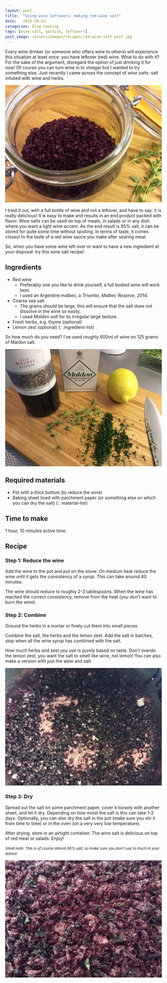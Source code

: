 ```yaml
---
layout: post
title:  "Using wine leftovers: making red wine salt"
date:   2015-10-23
categories: blog cooking
tags: [wine salt, garnish, leftovers]
post_image: /assets/images/recipes/red-wine-salt-post.jpg
---
```


Every wine drinker (or someone who offers wine to others) will experience this situation at least once: you have leftover (red) wine. What to do with it? For the sake of the argument, disregard the option of just drinking it for now! Of course you can turn wine in to vinegar but I wanted to try something else. Just recently I came across the concept of *wine salts*: salt infused with wine and herbs.

![Finished wine salt. Using wine, herbs and some lemon zest you can turn regular salt in to this very colorfull version.](/assets/images/recipes/red-wine-salt.jpg)

I tried it out, with a full bottle of wine and not a leftover, and have to say: it is really delicious! It is easy to make and results in an end product packed with flavor. Wine salts can be used on top of meats, in salads or in any dish where you want a light wine accent. As the end result is 95% salt, it can be stored for quite some time without spoiling. In terms of taste, it comes closest to the taste of a red wine sauce you make after searing meat.

So, when you have some wine left over or want to have a new ingredient at your disposal: try this wine salt recipe!

## Ingredients

- Red wine
  - Preferably one you like to drink yourself, a full bodied wine will work best.
  - I used an Argentine malbec, a *Trivento, Malbec Reserve, 2014*.
- Coarse sea salt
  - The grains should be large, this will ensure that the salt does not dissolve in the wine so easily.
  - I used *Maldon salt* for its irregular large texture.
- Fresh herbs, e.g. thyme (optional)
- Lemon zest (optional)
{: .ingredient-list}

So how much do you need? I've used roughly 600ml of wine on 125 grams of Maldon salt.

![The basic ingredients are wine and salt. You can add herbs and zests if you want to add some extra flavor.](/assets/images/recipes/red-wine-salt-ingr.jpg)


## Required materials

- Pot with a thick bottom (to reduce the wine)
- Baking sheet lined with parchment paper (or something else on which you can dry the salt)
{: .material-list}

## Time to make

1 hour, 10 minutes active time.

## Recipe

### Step 1: Reduce the wine

Add the wine to the pot and put on the stove. On medium heat reduce the wine until it gets the consistency of a syrup. This can take around 40 minutes.

The wine should reduce to roughly 2-3 tablespoons. When the wine has reached the correct consistency, remove from the heat (you don't want to burn the wine).

### Step 2: Combine

Ground the herbs in a mortar or finely cut them into small pieces.

Combine the salt, the herbs and the lemon zest. Add the salt in batches, stop when all the wine syrup has combined with the salt.

How much herbs and zest you use is purely based on taste. Don't overdo the lemon zest; you want the salt to smell like wine, not lemon! You can also make a version with just the wine and salt.

![Combine all the ingredients until all the wine syrup is mixed with the salt.](/assets/images/recipes/red-wine-salt-combined.jpg)

### Step 3: Dry

Spread out the salt on some parchment paper, cover it loosely with another sheet, and let it dry. Depending on how moist the salt is this can take 1-2 days. Optionally, you can also dry the salt in the pot (make sure you stir it from time to time) or in the oven (on a very very low temperature).

After drying, store in an airtight container. The wine salt is delicious on top of red meat or salads. Enjoy!

<small>*Small note: This is of course almost 95% salt, so make sure you don't use to much in your dishes!*</small>

![By taking a salt with large coarse crystals you end up with a very nice end result.](/assets/images/recipes/red-wine-salt-close.jpg)
